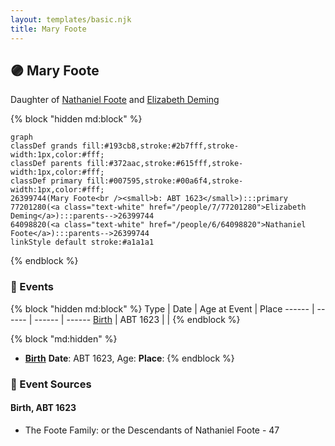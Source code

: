 ```yaml
---
layout: templates/basic.njk
title: Mary Foote
---
```

## 🟣 Mary Foote

Daughter of [Nathaniel Foote](/people/6/64098820) and [Elizabeth Deming](/people/7/77201280)

{% block "hidden md:block" %}
```mermaid
graph
classDef grands fill:#193cb8,stroke:#2b7fff,stroke-width:1px,color:#fff;
classDef parents fill:#372aac,stroke:#615fff,stroke-width:1px,color:#fff;
classDef primary fill:#007595,stroke:#00a6f4,stroke-width:1px,color:#fff;
26399744(Mary Foote<br /><small>b: ABT 1623</small>):::primary
77201280(<a class="text-white" href="/people/7/77201280">Elizabeth Deming</a>):::parents-->26399744
64098820(<a class="text-white" href="/people/6/64098820">Nathaniel Foote</a>):::parents-->26399744
linkStyle default stroke:#a1a1a1
```
{% endblock %}

### 📆 Events

{% block "hidden md:block" %}
Type | Date | Age at Event | Place
------ | ------ | ------ | ------
[Birth](#event-event-2) | ABT 1623 |  |
{% endblock %}

{% block "md:hidden" %}
- **[Birth](#event-event-2)**
**Date**: ABT 1623, Age:
**Place**:
{% endblock %}

### 📰 Event Sources

#### <a id="event-event-2"></a> Birth, ABT 1623
* The Foote Family: or the Descendants of Nathaniel Foote  - 47